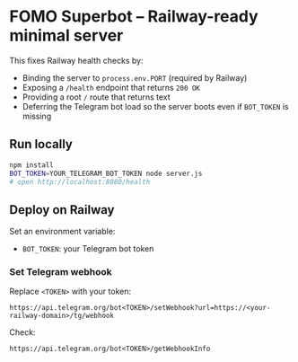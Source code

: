 # FOMO Superbot – Railway-ready minimal server

This fixes Railway health checks by:
- Binding the server to `process.env.PORT` (required by Railway)
- Exposing a `/health` endpoint that returns `200 OK`
- Providing a root `/` route that returns text
- Deferring the Telegram bot load so the server boots even if `BOT_TOKEN` is missing

## Run locally
```bash
npm install
BOT_TOKEN=YOUR_TELEGRAM_BOT_TOKEN node server.js
# open http://localhost:8080/health
```
## Deploy on Railway
Set an environment variable:
- `BOT_TOKEN`: your Telegram bot token

### Set Telegram webhook
Replace `<TOKEN>` with your token:
```
https://api.telegram.org/bot<TOKEN>/setWebhook?url=https://<your-railway-domain>/tg/webhook
```
Check:
```
https://api.telegram.org/bot<TOKEN>/getWebhookInfo
```
